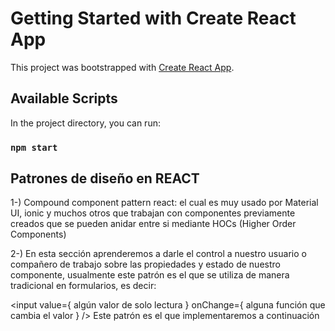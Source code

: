 # Getting Started with Create React App

This project was bootstrapped with [Create React App](https://github.com/facebook/create-react-app).

## Available Scripts

In the project directory, you can run:

### `npm start`

## Patrones de diseño en REACT

1-) Compound component pattern react:
el cual es muy usado por Material UI, ionic y muchos otros que trabajan con componentes
previamente creados que se pueden anidar entre si mediante HOCs (Higher Order Components)

2-) En esta sección aprenderemos a darle el control a nuestro usuario o compañero de trabajo sobre las propiedades y estado de nuestro componente, usualmente este patrón es el que se utiliza de manera tradicional en formularios, es decir:

<input
value={ algún valor de solo lectura }
onChange={ alguna función que cambia el valor }
/>
Este patrón es el que implementaremos a continuación

